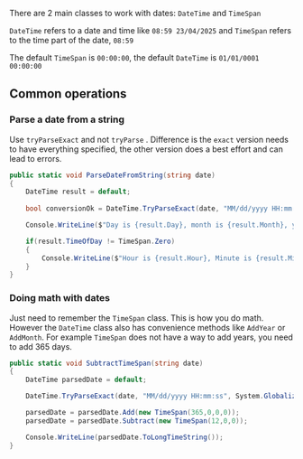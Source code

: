 There are 2 main classes to work with dates: `DateTime` and `TimeSpan`

`DateTime` refers to a date and time like `08:59 23/04/2025` and `TimeSpan` refers to the time part of the date, `08:59`

The default `TimeSpan` is `00:00:00`, the default `DateTime` is `01/01/0001 00:00:00`

## Common operations
### Parse a date from a string

Use `tryParseExact` and not `tryParse` . Difference is the `exact` version needs to have everything specified, the other version does a best effort and can lead to errors.

```C#
public static void ParseDateFromString(string date)
{
    DateTime result = default;
    
    bool conversionOk = DateTime.TryParseExact(date, "MM/dd/yyyy HH:mm:ss", System.Globalization.CultureInfo.InvariantCulture, System.Globalization.DateTimeStyles.None, out result);

    Console.WriteLine($"Day is {result.Day}, month is {result.Month}, year is {result.Year}");

    if(result.TimeOfDay != TimeSpan.Zero)
    {
        Console.WriteLine($"Hour is {result.Hour}, Minute is {result.Minute}, Second is {result.Second}");
    }
}
```

### Doing math with dates

Just need to remember the `TimeSpan` class. This is how you do math. However the `DateTime` class also has convenience methods like `AddYear` or `AddMonth`. For example `TimeSpan` does not have a way to add years, you need to add 365 days.

```C#
public static void SubtractTimeSpan(string date)
{
    DateTime parsedDate = default;

    DateTime.TryParseExact(date, "MM/dd/yyyy HH:mm:ss", System.Globalization.CultureInfo.InvariantCulture, System.Globalization.DateTimeStyles.None, out parsedDate);

    parsedDate = parsedDate.Add(new TimeSpan(365,0,0,0));
    parsedDate = parsedDate.Subtract(new TimeSpan(12,0,0));

    Console.WriteLine(parsedDate.ToLongTimeString());
}
```
 